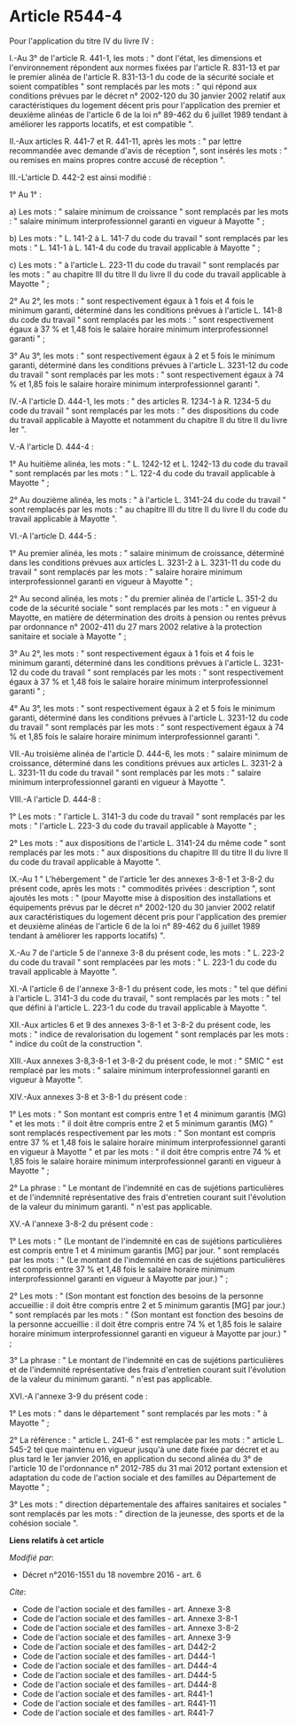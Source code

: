 # Article R544-4

Pour l'application du titre IV du livre IV : 

I.-Au 3° de l'article R. 441-1, les mots : " dont l'état, les dimensions et l'environnement répondent aux normes fixées par
l'article R. 831-13 et par le premier alinéa de l'article R. 831-13-1 du code de la sécurité sociale et soient compatibles "
sont remplacés par les mots : " qui répond aux conditions prévues par le décret n° 2002-120 du 30 janvier 2002 relatif aux
caractéristiques du logement décent pris pour l'application des premier et deuxième alinéas de l'article 6 de la loi n°
89-462 du 6 juillet 1989 tendant à améliorer les rapports locatifs, et est compatible ". 

II.-Aux articles R. 441-7 et R. 441-11, après les mots : " par lettre recommandée avec demande d'avis de réception ", sont
insérés les mots : " ou remises en mains propres contre accusé de réception ". 

III.-L'article D. 442-2 est ainsi modifié : 

1° Au 1° : 

a) Les mots : " salaire minimum de croissance " sont remplacés par les mots : " salaire minimum interprofessionnel garanti en
vigueur à Mayotte " ; 

b) Les mots : " L. 141-2 à L. 141-7 du code du travail " sont remplacés par les mots : " L. 141-1 à L. 141-4 du code du
travail applicable à Mayotte " ; 

c) Les mots : " à l'article L. 223-11 du code du travail " sont remplacés par les mots : " au chapitre III du titre II du
livre II du code du travail applicable à Mayotte " ; 

2° Au 2°, les mots : " sont respectivement égaux à 1 fois et 4 fois le minimum garanti, déterminé dans les conditions prévues
à l'article L. 141-8 du code du travail " sont remplacés par les mots : " sont respectivement égaux à 37 % et 1,48 fois le
salaire horaire minimum interprofessionnel garanti " ; 

3° Au 3°, les mots : " sont respectivement égaux à 2 et 5 fois le minimum garanti, déterminé dans les conditions prévues à
l'article L. 3231-12  du code du travail " sont remplacés par les mots : " sont respectivement égaux à 74 % et 1,85 fois le
salaire horaire minimum interprofessionnel garanti ". 

IV.-A l'article D. 444-1, les mots : " des articles R. 1234-1 à R. 1234-5 du code du travail " sont remplacés par les mots :
" des dispositions du code du travail applicable à Mayotte et notamment du chapitre II du titre II du livre Ier ". 

V.-A l'article D. 444-4 : 

1° Au huitième alinéa, les mots : " L. 1242-12 et L. 1242-13 du code du travail " sont remplacés par les mots : " L. 122-4 du
code du travail applicable à Mayotte " ; 

2° Au douzième alinéa, les mots : " à l'article  L. 3141-24  du code du travail " sont remplacés par les mots : " au chapitre
III du titre II du livre II du code du travail applicable à Mayotte ". 

VI.-A l'article D. 444-5 : 

1° Au premier alinéa, les mots : " salaire minimum de croissance, déterminé dans les conditions prévues aux articles L.
3231-2 à L. 3231-11 du code du travail " sont remplacés par les mots : " salaire horaire minimum interprofessionnel garanti
en vigueur à Mayotte " ; 

2° Au second alinéa, les mots : " du premier alinéa de l'article L. 351-2 du code de la sécurité sociale " sont remplacés par
les mots : " en vigueur à Mayotte, en matière de détermination des droits à pension ou rentes prévus par ordonnance n°
2002-411 du 27 mars 2002 relative à la protection sanitaire et sociale à Mayotte " ; 

3° Au 2°, les mots : " sont respectivement égaux à 1 fois et 4 fois le minimum garanti, déterminé dans les conditions prévues
à l'article L. 3231-12 du code du travail " sont remplacés par les mots : " sont respectivement égaux à 37 % et 1,48 fois le
salaire horaire minimum interprofessionnel garanti " ; 

4° Au 3°, les mots : " sont respectivement égaux à 2 et 5 fois le minimum garanti, déterminé dans les conditions prévues à
l'article L. 3231-12 du code du travail " sont remplacés par les mots : " sont respectivement égaux à 74 % et 1,85 fois le
salaire horaire minimum interprofessionnel garanti ". 

VII.-Au troisième alinéa de l'article D. 444-6, les mots : " salaire minimum de croissance, déterminé dans les conditions
prévues aux articles L. 3231-2 à L. 3231-11 du code du travail " sont remplacés par les mots : " salaire minimum
interprofessionnel garanti en vigueur à Mayotte ". 

VIII.-A l'article D. 444-8 : 

1° Les mots : " l'article L. 3141-3 du code du travail " sont remplacés par les mots : " l'article L. 223-3 du code du
travail applicable à Mayotte " ; 

2° Les mots : " aux dispositions de l'article L. 3141-24  du même code " sont remplacés par les mots : " aux dispositions du
chapitre III du titre II du livre II du code du travail applicable à Mayotte ". 

IX.-Au 1 " L'hébergement " de l'article 1er des annexes 3-8-1 et 3-8-2 du présent code, après les mots : " commodités
privées : description ", sont ajoutés les mots : " (pour Mayotte mise à disposition des installations et équipements prévus
par le décret n° 2002-120 du 30 janvier 2002 relatif aux caractéristiques du logement décent pris pour l'application des
premier et deuxième alinéas de l'article 6 de la loi n° 89-462 du 6 juillet 1989 tendant à améliorer les rapports locatifs)
". 

X.-Au 7 de l'article 5 de l'annexe 3-8 du présent code, les mots : " L. 223-2 du code du travail " sont remplacées par les
mots : " L. 223-1 du code du travail applicable à Mayotte ". 

XI.-A l'article 6 de l'annexe 3-8-1 du présent code, les mots : " tel que défini à l'article L. 3141-3 du code du travail, "
sont remplacés par les mots : " tel que défini à l'article L. 223-1 du code du travail applicable à Mayotte ". 

XII.-Aux articles 6 et 9 des annexes 3-8-1 et 3-8-2 du présent code, les mots : " indice de revalorisation du logement " sont
remplacés par les mots : " indice du coût de la construction ". 

XIII.-Aux annexes 3-8,3-8-1 et 3-8-2 du présent code, le mot : " SMIC " est remplacé par les mots : " salaire minimum
interprofessionnel garanti en vigueur à Mayotte ". 

XIV.-Aux annexes 3-8 et 3-8-1 du présent code : 

1° Les mots : " Son montant est compris entre 1 et 4 minimum garantis (MG) " et les mots : " il doit être compris entre 2 et
5 minimum garantis (MG) " sont remplacés respectivement par les mots : " Son montant est compris entre 37 % et 1,48 fois le
salaire horaire minimum interprofessionnel garanti en vigueur à Mayotte " et par les mots : " il doit être compris entre 74 %
et 1,85 fois le salaire horaire minimum interprofessionnel garanti en vigueur à Mayotte " ; 

2° La phrase : " Le montant de l'indemnité en cas de sujétions particulières et de l'indemnité représentative des frais
d'entretien courant suit l'évolution de la valeur du minimum garanti. " n'est pas applicable. 

XV.-A l'annexe 3-8-2 du présent code : 

1° Les mots : " (Le montant de l'indemnité en cas de sujétions particulières est compris entre 1 et 4 minimum garantis [MG]
par jour. " sont remplacés par les mots : " (Le montant de l'indemnité en cas de sujétions particulières est compris entre 37
% et 1,48 fois le salaire horaire minimum interprofessionnel garanti en vigueur à Mayotte par jour.) " ; 

2° Les mots : " (Son montant est fonction des besoins de la personne accueillie : il doit être compris entre 2 et 5 minimum
garantis [MG] par jour.) " sont remplacés par les mots : " (Son montant est fonction des besoins de la personne accueillie :
il doit être compris entre 74 % et 1,85 fois le salaire horaire minimum interprofessionnel garanti en vigueur à Mayotte par
jour.) " ; 

3° La phrase : " Le montant de l'indemnité en cas de sujétions particulières et de l'indemnité représentative des frais
d'entretien courant suit l'évolution de la valeur du minimum garanti. " n'est pas applicable. 

XVI.-A l'annexe 3-9 du présent code : 

1° Les mots : " dans le département " sont remplacés par les mots : " à Mayotte " ; 

2° La référence : " article L. 241-6 " est remplacée par les mots : " article L. 545-2 tel que maintenu en vigueur jusqu'à
une date fixée par décret et au plus tard le 1er janvier 2016, en application du second alinéa du 3° de l'article 10 de
l'ordonnance n° 2012-785 du 31 mai 2012 portant extension et adaptation du code de l'action sociale et des familles au
Département de Mayotte " ; 

3° Les mots : " direction départementale des affaires sanitaires et sociales " sont remplacés par les mots : " direction de
la jeunesse, des sports et de la cohésion sociale ".

**Liens relatifs à cet article**

_Modifié par_:

  - Décret n°2016-1551 du 18 novembre 2016 - art. 6

_Cite_:

  - Code de l'action sociale et des familles - art. Annexe 3-8
  - Code de l'action sociale et des familles - art. Annexe 3-8-1
  - Code de l'action sociale et des familles - art. Annexe 3-8-2
  - Code de l'action sociale et des familles - art. Annexe 3-9
  - Code de l'action sociale et des familles - art. D442-2
  - Code de l'action sociale et des familles - art. D444-1
  - Code de l'action sociale et des familles - art. D444-4
  - Code de l'action sociale et des familles - art. D444-5
  - Code de l'action sociale et des familles - art. D444-8
  - Code de l'action sociale et des familles - art. R441-1
  - Code de l'action sociale et des familles - art. R441-11
  - Code de l'action sociale et des familles - art. R441-7
